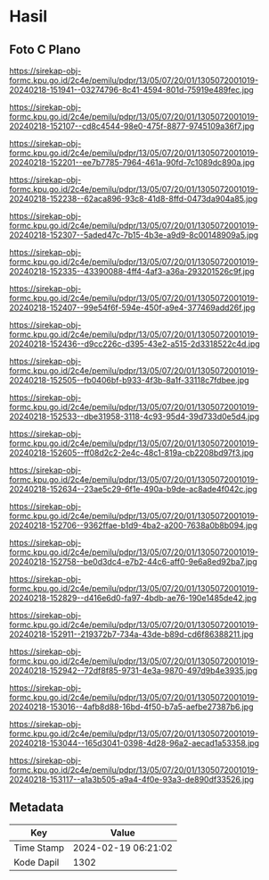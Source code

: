 # Hasil

## Foto C Plano

https://sirekap-obj-formc.kpu.go.id/2c4e/pemilu/pdpr/13/05/07/20/01/1305072001019-20240218-151941--03274796-8c41-4594-801d-75919e489fec.jpg

https://sirekap-obj-formc.kpu.go.id/2c4e/pemilu/pdpr/13/05/07/20/01/1305072001019-20240218-152107--cd8c4544-98e0-475f-8877-9745109a36f7.jpg

https://sirekap-obj-formc.kpu.go.id/2c4e/pemilu/pdpr/13/05/07/20/01/1305072001019-20240218-152201--ee7b7785-7964-461a-90fd-7c1089dc890a.jpg

https://sirekap-obj-formc.kpu.go.id/2c4e/pemilu/pdpr/13/05/07/20/01/1305072001019-20240218-152238--62aca896-93c8-41d8-8ffd-0473da904a85.jpg

https://sirekap-obj-formc.kpu.go.id/2c4e/pemilu/pdpr/13/05/07/20/01/1305072001019-20240218-152307--5aded47c-7b15-4b3e-a9d9-8c00148909a5.jpg

https://sirekap-obj-formc.kpu.go.id/2c4e/pemilu/pdpr/13/05/07/20/01/1305072001019-20240218-152335--43390088-4ff4-4af3-a36a-293201526c9f.jpg

https://sirekap-obj-formc.kpu.go.id/2c4e/pemilu/pdpr/13/05/07/20/01/1305072001019-20240218-152407--99e54f6f-594e-450f-a9e4-377469add26f.jpg

https://sirekap-obj-formc.kpu.go.id/2c4e/pemilu/pdpr/13/05/07/20/01/1305072001019-20240218-152436--d9cc226c-d395-43e2-a515-2d3318522c4d.jpg

https://sirekap-obj-formc.kpu.go.id/2c4e/pemilu/pdpr/13/05/07/20/01/1305072001019-20240218-152505--fb0406bf-b933-4f3b-8a1f-33118c7fdbee.jpg

https://sirekap-obj-formc.kpu.go.id/2c4e/pemilu/pdpr/13/05/07/20/01/1305072001019-20240218-152533--dbe31958-3118-4c93-95d4-39d733d0e5d4.jpg

https://sirekap-obj-formc.kpu.go.id/2c4e/pemilu/pdpr/13/05/07/20/01/1305072001019-20240218-152605--ff08d2c2-2e4c-48c1-819a-cb2208bd97f3.jpg

https://sirekap-obj-formc.kpu.go.id/2c4e/pemilu/pdpr/13/05/07/20/01/1305072001019-20240218-152634--23ae5c29-6f1e-490a-b9de-ac8ade4f042c.jpg

https://sirekap-obj-formc.kpu.go.id/2c4e/pemilu/pdpr/13/05/07/20/01/1305072001019-20240218-152706--9362ffae-b1d9-4ba2-a200-7638a0b8b094.jpg

https://sirekap-obj-formc.kpu.go.id/2c4e/pemilu/pdpr/13/05/07/20/01/1305072001019-20240218-152758--be0d3dc4-e7b2-44c6-aff0-9e6a8ed92ba7.jpg

https://sirekap-obj-formc.kpu.go.id/2c4e/pemilu/pdpr/13/05/07/20/01/1305072001019-20240218-152829--d416e6d0-fa97-4bdb-ae76-190e1485de42.jpg

https://sirekap-obj-formc.kpu.go.id/2c4e/pemilu/pdpr/13/05/07/20/01/1305072001019-20240218-152911--219372b7-734a-43de-b89d-cd6f86388211.jpg

https://sirekap-obj-formc.kpu.go.id/2c4e/pemilu/pdpr/13/05/07/20/01/1305072001019-20240218-152942--72df8f85-9731-4e3a-9870-497d9b4e3935.jpg

https://sirekap-obj-formc.kpu.go.id/2c4e/pemilu/pdpr/13/05/07/20/01/1305072001019-20240218-153016--4afb8d88-16bd-4f50-b7a5-aefbe27387b6.jpg

https://sirekap-obj-formc.kpu.go.id/2c4e/pemilu/pdpr/13/05/07/20/01/1305072001019-20240218-153044--165d3041-0398-4d28-96a2-aecad1a53358.jpg

https://sirekap-obj-formc.kpu.go.id/2c4e/pemilu/pdpr/13/05/07/20/01/1305072001019-20240218-153117--a1a3b505-a9a4-4f0e-93a3-de890df33526.jpg


## Metadata

| Key        | Value               |
| ---------- | ------------------- |
| Time Stamp | 2024-02-19 06:21:02 |
| Kode Dapil | 1302                |




